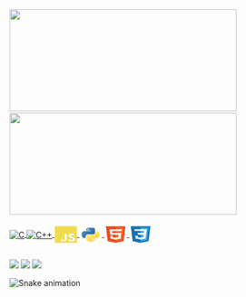 <div>
  <a href="https://github.com/jvmoraiscb">
  <img height="180em" width="400em"src="https://github-readme-stats.vercel.app/api?username=jvmoraiscb&show_icons=true&theme=dracula&include_all_commits=true&count_private=true"/>
  <img height="180em" width="400em" src="https://github-readme-stats.vercel.app/api/top-langs/?username=jvmoraiscb&layout=compact&langs_count=7&theme=dracula"/>
</div>
<div style="display: inline_block"><br>
  <img align="center" alt="C" height="30" width="40" src="https://cdn.jsdelivr.net/gh/devicons/devicon/icons/c/c-original.svg">
  <img align="center" alt="C++" height="30" width="40" src="https://cdn.jsdelivr.net/gh/devicons/devicon/icons/cplusplus/cplusplus-original.svg">
  <img align="center" alt="Js" height="30" width="40" src="https://raw.githubusercontent.com/devicons/devicon/master/icons/javascript/javascript-plain.svg">
  <img align="center" alt="Python" height="30" width="40" src="https://raw.githubusercontent.com/devicons/devicon/master/icons/python/python-original.svg">
  <img align="center" alt="HTML" height="30" width="40" src="https://raw.githubusercontent.com/devicons/devicon/master/icons/html5/html5-original.svg">
  <img align="center" alt="CSS" height="30" width="40" src="https://raw.githubusercontent.com/devicons/devicon/master/icons/css3/css3-original.svg">
</div>
  
  ##
 
<div> 
  <a href="https://instagram.com/jvmoraiscb" target="_blank"><img src="https://img.shields.io/badge/-Instagram-%23E4405F?style=for-the-badge&logo=instagram&logoColor=white" target="_blank"></a>
  <a href="https://www.linkedin.com/in/jvmoraiscb/" target="_blank"><img src="https://img.shields.io/badge/-LinkedIn-%230077B5?style=for-the-badge&logo=linkedin&logoColor=white" target="_blank"></a>
  <a href="https://linktr.ee/jvmoraiscb" target="_blank"><img src="https://img.shields.io/badge/linktree-1de9b6?style=for-the-badge&logo=linktree&logoColor=white" target="_blank"></a>
 
  ![Snake animation](https://github.com/jvmoraiscb/jvmoraiscb/blob/output/github-contribution-grid-snake.svg)
 
</div>
